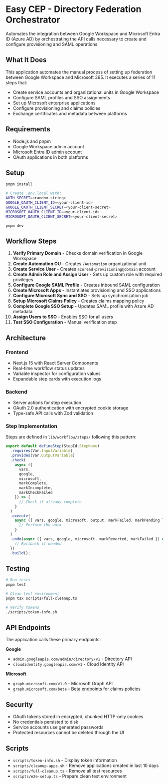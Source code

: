 # Easy CEP - Directory Federation Orchestrator

Automates the integration between Google Workspace and Microsoft Entra ID (Azure AD) by orchestrating the API calls necessary to create and configure provisioning and SAML operations.

## What It Does

This application automates the manual process of setting up federation between Google Workspace and Microsoft 365. It executes a series of 11 steps that:

- Create service accounts and organizational units in Google Workspace
- Configure SAML profiles and SSO assignments
- Set up Microsoft enterprise applications
- Configure provisioning and claims policies
- Exchange certificates and metadata between platforms

## Requirements

- Node.js and pnpm
- Google Workspace admin account
- Microsoft Entra ID admin account
- OAuth applications in both platforms

## Setup

```bash
pnpm install

# Create .env.local with:
AUTH_SECRET=<random-string>
GOOGLE_OAUTH_CLIENT_ID=<your-client-id>
GOOGLE_OAUTH_CLIENT_SECRET=<your-client-secret>
MICROSOFT_OAUTH_CLIENT_ID=<your-client-id>
MICROSOFT_OAUTH_CLIENT_SECRET=<your-client-secret>

pnpm dev
```

## Workflow Steps

1. **Verify Primary Domain** - Checks domain verification in Google Workspace
2. **Create Automation OU** - Creates `/Automation` organizational unit
3. **Create Service User** - Creates `azuread-provisioning@domain` account
4. **Create Admin Role and Assign User** - Sets up custom role with required privileges
5. **Configure Google SAML Profile** - Creates inbound SAML configuration
6. **Create Microsoft Apps** - Instantiates provisioning and SSO applications
7. **Configure Microsoft Sync and SSO** - Sets up synchronization job
8. **Setup Microsoft Claims Policy** - Creates claims mapping policy
9. **Complete Google SSO Setup** - Updates SAML profile with Azure AD metadata
10. **Assign Users to SSO** - Enables SSO for all users
11. **Test SSO Configuration** - Manual verification step

## Architecture

### Frontend

- Next.js 15 with React Server Components
- Real-time workflow status updates
- Variable inspector for configuration values
- Expandable step cards with execution logs

### Backend

- Server actions for step execution
- OAuth 2.0 authentication with encrypted cookie storage
- Type-safe API calls with Zod validation

### Step Implementation

Steps are defined in `lib/workflow/steps/` following this pattern:

```typescript
export default defineStep(StepId.StepName)
  .requires(Var.InputVariable)
  .provides(Var.OutputVariable)
  .check(
    async ({
      vars,
      google,
      microsoft,
      markComplete,
      markIncomplete,
      markCheckFailed
    }) => {
      // Check if already complete
    }
  )
  .execute(
    async ({ vars, google, microsoft, output, markFailed, markPending }) => {
      // Perform the work
    }
  )
  .undo(async ({ vars, google, microsoft, markReverted, markFailed }) => {
    // Rollback if needed
  })
  .build();
```

## Testing

```bash
# Run tests
pnpm test

# Clean test environment
pnpm tsx scripts/full-cleanup.ts

# Verify tokens
./scripts/token-info.sh
```

## API Endpoints

The application calls these primary endpoints:

**Google**

- `admin.googleapis.com/admin/directory/v1` - Directory API
- `cloudidentity.googleapis.com/v1` - Cloud Identity API

**Microsoft**

- `graph.microsoft.com/v1.0` - Microsoft Graph API
- `graph.microsoft.com/beta` - Beta endpoints for claims policies

## Security

- OAuth tokens stored in encrypted, chunked HTTP-only cookies
- No credentials persisted to disk
- Service accounts use generated passwords
- Protected resources cannot be deleted through the UI

## Scripts

- `scripts/token-info.sh` - Display token information
- `scripts/cleanup-apps.sh` - Remove applications created in last 10 days
- `scripts/full-cleanup.ts` - Remove all test resources
- `scripts/e2e-setup.ts` - Prepare clean test environment
